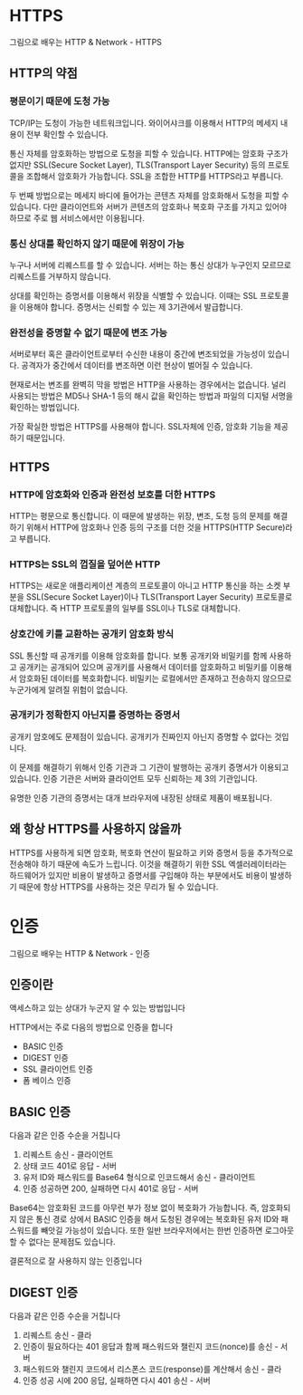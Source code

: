 # HTTPS

그림으로 배우는 HTTP & Network - HTTPS

## HTTP의 약점

### 평문이기 때문에 도청 가능

TCP/IP는 도청이 가능한 네트워크입니다. 와이어샤크를 이용해서 HTTP의 메세지 내용이 전부 확인할 수 있습니다.

통신 자체를 암호화하는 방법으로 도청을 피할 수 있습니다. HTTP에는 암호화 구조가 없지만 SSL(Secure Socket Layer), TLS(Transport Layer Security) 등의 프로토콜을 조합해서 암호화가 가능합니다. SSL을 조합한 HTTP를 HTTPS라고 부릅니다.

두 번째 방법으로는 메세지 바디에 들어가는 콘텐츠 자체를 암호화해서 도청을 피할 수 있습니다. 다만 클라이언트와 서버가 콘텐츠의 암호화나 복호화 구조를 가지고 있어야 하므로 주로 웹 서비스에서만 이용됩니다.

### 통신 상대를 확인하지 않기 때문에 위장이 가능

누구나 서버에 리퀘스트를 할 수 있습니다. 서버는 하는 통신 상대가 누구인지 모르므로 리퀘스트를 거부하지 않습니다.

상대를 확인하는 증명서를 이용해서 위장을 식별할 수 있습니다. 이때는 SSL 프로토콜을 이용해야 합니다. 증명서는 신뢰할 수 있는 제 3기관에서 발급합니다.

### 완전성을 증명할 수 없기 때문에 변조 가능

서버로부터 혹은 클라이언트로부터 수신한 내용이 중간에 변조되었을 가능성이 있습니다. 공격자가 중간에서 데이터를 변조하면 이런 현상이 벌어질 수 있습니다.

현재로서는 변조를 완벽히 막을 방법은 HTTP을 사용하는 경우에서는 없습니다. 널리 사용되는 방법은 MD5나 SHA-1 등의 해시 값을 확인하는 방법과 파일의 디지털 서명을 확인하는 방법입니다.

가장 확실한 방법은 HTTPS를 사용해야 합니다. SSL자체에 인증, 암호화 기능을 제공하기 때문입니다.

## HTTPS

### HTTP에 암호화와 인증과 완전성 보호를 더한 HTTPS

HTTP는 평문으로 통신합니다. 이 때문에 발생하는 위장, 변조, 도청 등의 문제를 해결하기 위해서 HTTP에 암호화나 인증 등의 구조를 더한 것을 HTTPS(HTTP Secure)라고 부릅니다.

### HTTPS는 SSL의 껍질을 덮어쓴 HTTP

HTTPS는 새로운 애플리케이션 계층의 프로토콜이 아니고 HTTP 통신을 하는 소켓 부분을 SSL(Secure Socket Layer)이나 TLS(Transport Layer Security) 프로토콜로 대체합니다. 즉 HTTP 프로토콜의 일부를 SSL이나 TLS로 대체합니다.

### 상호간에 키를 교환하는 공개키 암호화 방식

SSL 통신할 때 공개키를 이용해 암호화를 합니다. 보통 공개키와 비밀키를 함께 사용하고 공개키는 공개되어 있으며 공개키를 사용해서 데이터를 암호화하고 비밀키를 이용해서 암호화된 데이터를 복호화합니다. 비밀키는 로컬에서만 존재하고 전송하지 않으므로 누군가에게 알려질 위험이 없습니다.

### 공개키가 정확한지 아닌지를 증명하는 증명서

공개키 암호에도 문제점이 있습니다. 공개키가 진짜인지 아닌지 증명할 수 없다는 것입니다.

이 문제를 해결하기 위해서 인증 기관과 그 기관이 발행하는 공개키 증명서가 이용되고 있습니다. 인증 기관은 서버와 클라이언트 모두 신뢰하는 제 3의 기관입니다.

유명한 인증 기관의 증명서는 대개 브라우저에 내장된 상태로 제품이 배포됩니다.

## 왜 항상 HTTPS를 사용하지 않을까

HTTPS를 사용하게 되면 암호화, 복호화 연산이 필요하고 키와 증명서 등을 추가적으로 전송해야 하기 때문에 속도가 느립니다. 이것을 해결하기 위한 SSL 엑셀러레이터라는 하드웨어가 있지만 비용이 발생하고 증명서를 구입해야 하는 부분에서도 비용이 발생하기 때문에 항상 HTTPS를 사용하는 것은 무리가 될 수 있습니다.



# 인증

그림으로 배우는 HTTP & Network - 인증

## 인증이란

액세스하고 있는 상대가 누군지 알 수 있는 방법입니다

HTTP에서는 주로 다음의 방법으로 인증을 합니다

- BASIC 인증
- DIGEST 인증
- SSL 클라이언트 인증
- 폼 베이스 인증

## BASIC 인증

다음과 같은 인증 수순을 거칩니다

1. 리퀘스트 송신 - 클라이언트
2. 상태 코드 401로 응답 - 서버
3. 유저 ID와 패스워드를 Base64 형식으로 인코드해서 송신 - 클라이언트
4. 인증 성공하면 200, 실패하면 다시 401로 응답 - 서버

Base64는 암호화된 코드를 아무런 부가 정보 없이 복호화가 가능합니다. 즉, 암호화되지 않은 통신 경로 상에서 BASIC 인증을 해서 도청된 경우에는 복호화된 유저 ID와 패스워드를 빼앗길 가능성이 있습니다. 또한 일반 브라우저에서는 한번 인증하면 로그아웃할 수 없다는 문제점도 있습니다.

결론적으로 잘 사용하지 않는 인증입니다

## DIGEST 인증

다음과 같은 인증 수순을 거칩니다

1. 리퀘스트 송신 - 클라
2. 인증이 필요하다는 401 응답과 함께 패스워드와 챌린지 코드(nonce)를 송신 - 서버
3. 패스워드와 챌린지 코드에서 리스폰스 코드(response)를 계산해서 송신 - 클라
4. 인증 성공 시에 200 응답, 실패하면 다시 401 송신 - 서버

